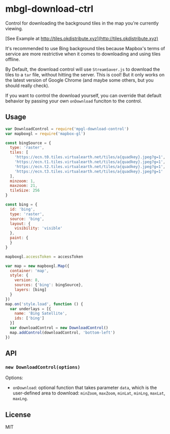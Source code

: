 # mbgl-download-ctrl

Control for downloading the background tiles in the map you're currently viewing.

[See Example at http://tiles.okdistribute.xyz](http://tiles.okdistribute.xyz)

It's recommended to use Bing background tiles because Mapbox's terms of service
are more restrictive when it comes to downloading and using tiles offline.

By Default, the download control will use `StreamSaver.js` to download the
tiles to a `tar` file, without hitting the server. This is cool! But it only
works on the latest version of Google Chrome (and maybe some others, but you
should really check).

If you want to control the download yourself, you can override that default
behavior by passing your own `onDownload` funciton to the control. 

## Usage

```js
var DownloadControl = require('mpgl-download-control')
var mapboxgl = require('mapbox-gl')

const bingSource = {
  type: 'raster',
  tiles: [
    'https://ecn.t0.tiles.virtualearth.net/tiles/a{quadkey}.jpeg?g=1',
    'https://ecn.t1.tiles.virtualearth.net/tiles/a{quadkey}.jpeg?g=1',
    'https://ecn.t2.tiles.virtualearth.net/tiles/a{quadkey}.jpeg?g=1',
    'https://ecn.t3.tiles.virtualearth.net/tiles/a{quadkey}.jpeg?g=1'
  ],
  minzoom: 1,
  maxzoom: 21,
  tileSize: 256
}

const bing = {
  id: 'bing',
  type: 'raster',
  source: 'bing',
  layout: {
    visibility: 'visible'
  },
  paint: {
  }
}

mapboxgl.accessToken = accessToken

var map = new mapboxgl.Map({
  container: 'map',
  style: {
    version: 8,
    sources: {'bing': bingSource},
    layers: [bing]
  }
})
map.on('style.load', function () {
  var underlays = [{
    name: 'Bing Satellite',
    ids: ['bing']
  }]
  var downloadControl = new DownloadControl()
  map.addControl(downloadControl, 'bottom-left')
})
```

## API

### `new DownloadControl(options)`

Options: 

  * `onDownload`: optional function that takes parameter `data`, which is the
    user-defined area to download: `minZoom`, `maxZoom`, `minLat`, `minLng`, `maxLat`, `maxLng`.

## License

MIT
